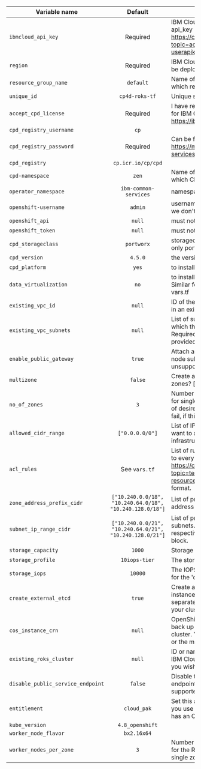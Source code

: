 |Variable name                      |Default                                                  |Description |
|-----------------------------------|:-------------------------------------------------------:|------------|
|`ibmcloud_api_key`                 | Required                                                 | IBM Cloud API key. Steps to create the api_key - https://cloud.ibm.com/docs/account?topic=account-userapikey&interface=ui#create_user_key
|`region`                           | Required                                                 | IBM Cloud region where all resources will be deployed
|`resource_group_name`              | `default`                                                | Name of the IBM Cloud resource group in which resources should be created
|`unique_id`                        | `cp4d-roks-tf`                                           | Unique string for naming resources
|`accept_cpd_license`               | Required                                                 | I have read and agree to the license terms for IBM Cloud Pak for Data at https://ibm.biz/BdfEkc [yes/no]
|`cpd_registry_username`            | `cp`                                                     |
|`cpd_registry_password`            | Required                                                 | Can be fetched from https://myibm.ibm.com/products-services/containerlibrary
|`cpd_registry`                     | `cp.icr.io/cp/cpd`                                       |
|`cpd-namespace`                 | `zen`                                                    | Name of the project (namespace) in which CP4D will be installed
|`operator_namespace`                  | `ibm-common-services`                                                   | namespace to install operators in
|`openshift-username`                  | `admin`                                                   | username for ocp console. At this point we don't support custom admin name
|`openshift_api`                  | `null`                                                   | must not be set!
|`openshift_token`                  | `null`                                                   | must not be set!
|`cpd_storageclass`                  | `portworx`                                                   | storageclass for the cluster. Currently only portworx is supported.
|`cpd_version`                  | `4.5.0`                                                   | the version of cpd platform to install
|`cpd_platform`                  | `yes`                                                   | to install the cpd platform
|`data_virtualization`                  | `no`                                         | to install the Data Virutualization service. Similar for all the services mentioned in vars.tf
|`existing_vpc_id`                  | `null`                                                   | ID of the VPC, if you wish to install CP4D in an existing VPC
|`existing_vpc_subnets`             | `null`                                                   | List of subnet IDs in an existing VPC in which the cluster will be installed. Required when `existing_vpc_id` has been provided.
|`enable_public_gateway`            | `true`                                                   | Attach a public gateway to the worker node subnets? [true/false] Currently unsupported.
|`multizone`                        | `false`                                                  | Create a multizone cluster spanning three zones? [true/false]
|`no_of_zones`            | `3`                                                      | Number of zones for the ROKS cluster. for single: 1, for multi: consitent with no. of desired zones. The deployment might fail, if this variable is not set correctly.
|`allowed_cidr_range`               | `["0.0.0.0/0"]`                                          | List of IPv4 or IPv6 CIDR blocks that you want to allow access to your infrastructure. Currently unsupported.
|`acl_rules`                        | See `vars.tf`                                            | List of rules for the network ACL attached to every subnet. Refer to https://cloud.ibm.com/docs/terraform?topic=terraform-vpc-gen2-resources#network-acl-input for the format.
|`zone_address_prefix_cidr`         | `["10.240.0.0/18", "10.240.64.0/18", "10.240.128.0/18"]` | List of private IPv4 CIDR blocks for the address prefix of the VPC zones
|`subnet_ip_range_cidr`             | `["10.240.0.0/21", "10.240.64.0/21", "10.240.128.0/21"]` | List of private IPv4 CIDR blocks for the subnets. Must be a subset of its respective `zone_address_prefix_cidr` block.
|`storage_capacity`                 | `1000`                                                   | Storage capacity of the block volumes
|`storage_profile`                  | `10iops-tier`                                            | The storage profile for the block storage
|`storage_iops`                     | `10000`                                                  | The IOPS for the block storage. Only used for the 'custom' storage profile.
|`create_external_etcd`             | `true`                                                   | Create a 'Databases for etcd' service instance to keep Portworx metadata separate from the operational data of your cluster? [true/false]
|`cos_instance_crn`                 | `null`                                                   | OpenShift requires an object store to back up the internal registry of your cluster. You may supply an existing COS, or the module will create a new one.
|`existing_roks_cluster`            | `null`                                                   | ID or name of an existing OpenShift on IBM Cloud (VPC Gen 2) cluster, should you wish to install in an existing cluster.
|`disable_public_service_endpoint`  | `false`                                                  | Disable the ROKS public service endpoint? [true/false]. Currently not supported.
|`entitlement`                      | `cloud_pak`                                              | Set this argument to 'cloud_pak' only if you use the cluster with a Cloud Pak that has an OpenShift entitlement.
|`kube_version`                     | `4.8_openshift`                                          |
|`worker_node_flavor`               | `bx2.16x64`                                              |
|`worker_nodes_per_zone`            | `3`                                                      | Number of initial worker nodes per zone for the ROKS cluster. Select at least 3 for single zone and 2 for multizone clusters.